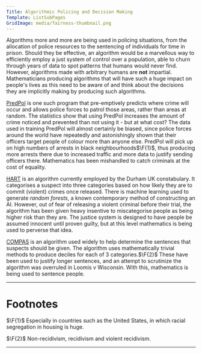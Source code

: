 ```yaml
---
Title: Algorithmic Policing and Decision Making
Template: ListSubPages
GridImage: media/fairness-thumbnail.png
---
```


$\newcommand{\F}[1]{^{[\text{F}#1]}}$
Algorithms more and more are being used in policing situations, from the allocation of police resources to the sentencing of individuals for time in prison. Should they be effective, an algorithm would be a marvellous way to efficiently employ a just system of control over a population, able to churn through years of data to spot patterns that humans would never find. However, algorithms made with arbitrary humans are **not** impartial. Mathematicians producing algorithms that will have such a huge impact on people's lives as this need to be aware of and think about the decisions they are implicitly making by producing such algorithms.

[PredPol](/course/algorithms/predpol) is one such program that pre-emptively predicts where crime will occur and allows police forces to patrol those areas, rather than areas at random. The statistics show that using PredPol increases the amount of crime noticed and prevented than not using it - but at what cost? The data used in training PredPol will almost certainly be biased, since police forces around the world have repeatedly and astonishingly shown that their officers target people of colour more than anyone else. PredPol will pick up on high numbers of arrests in black neighbourhoods$\F{1}$, thus producing more arrests there due to increased traffic and more data to justify sending officers there. Mathematics has been mishandled to catch criminals at the cost of equality.

[HART](/course/algorithms/hart) is an algorithm currently employed by the Durham UK constabulary. It categorises a suspect into three categories based on how likely they are to commit (violent) crimes once released. There is machine learning used to generate *random forests*, a known contemporary method of constructing an AI. However, out of fear of releasing a violent criminal before their trial, the algorithm has been given heavy insentive to miscategorise people as being higher risk than they are. The justice system is designed to have people be assumed innocent until proven guilty, but at this level mathematics is being used to perverse that idea.

[COMPAS](/course/algorithms/compas) is an algorithm used widely to help determine the sentences that suspects should be given. The algorithm uses mathematically trivial methods to produce deciles for each of 3 categories.$\F{2}$ These have been used to justify longer sentences, and an attempt to scrutinize the algorithm was overruled in Loomis v Wisconsin. With this, mathematics is being used to sentence people.

---

# Footnotes

$\F{1}$ Especially in countries such as the United States, in which racial segregation in housing is huge.

$\F{2}$ Non-recidivism, recidivism and violent recidivism.

---

